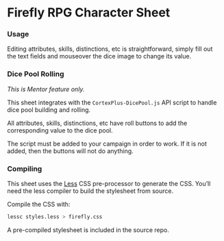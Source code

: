 # Firefly RPG Character Sheet

### Usage

Editing attributes, skills, distinctions, etc is straightforward, simply fill
out the text fields and  mouseover the dice image to change its value.

### Dice Pool Rolling

*This is Mentor feature only.*

This sheet integrates with the `CortexPlus-DicePool.js` API script to handle
dice pool building and rolling.

All attributes, skills, distinctions, etc have roll buttons to add the
corresponding value to the dice pool.

The script must be added to your campaign in order to work. If it is not added,
then the buttons will not do anything.

### Compiling

This sheet uses the [Less](http://lesscss.org/) CSS pre-processor to generate
the CSS. You’ll need the less compiler to build the stylesheet from source.

Compile the CSS with:

```bash
lessc styles.less > firefly.css
```

A pre-compiled stylesheet is included in the source repo.


